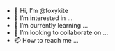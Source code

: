 - 👋 Hi, I’m @foxykite
- 👀 I’m interested in ...
- 🌱 I’m currently learning ...
- 💞️ I’m looking to collaborate on ...
- 📫 How to reach me ...

<!---
foxykite/foxykite is a ✨ special ✨ repository because its `README.md` (this file) appears on your GitHub profile.
You can click the Preview link to take a look at your changes.
--->
